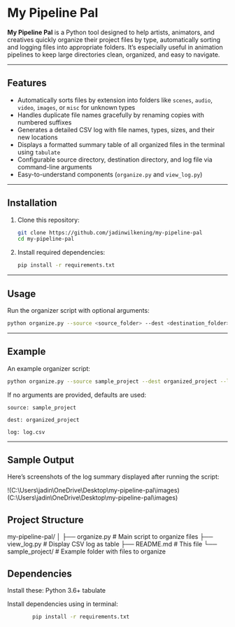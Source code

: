 # My Pipeline Pal

**My Pipeline Pal** is a Python tool designed to help artists, animators, and creatives quickly organize their project files by type, automatically sorting and logging files into appropriate folders. It’s especially useful in animation pipelines to keep large directories clean, organized, and easy to navigate.

---

## Features

- Automatically sorts files by extension into folders like `scenes`, `audio`, `video`, `images`, or `misc` for unknown types  
- Handles duplicate file names gracefully by renaming copies with numbered suffixes  
- Generates a detailed CSV log with file names, types, sizes, and their new locations  
- Displays a formatted summary table of all organized files in the terminal using `tabulate`  
- Configurable source directory, destination directory, and log file via command-line arguments  
- Easy-to-understand components (`organize.py` and `view_log.py`)

---

## Installation

1. Clone this repository:
    ```bash
    git clone https://github.com/jadinwilkening/my-pipeline-pal
    cd my-pipeline-pal
    ```

2. Install required dependencies:
    ```bash
    pip install -r requirements.txt
    ```

---

## Usage

Run the organizer script with optional arguments:

```bash
python organize.py --source <source_folder> --dest <destination_folder> --log <log_file.csv>
```

---

## Example
An example organizer script:

```bash
python organize.py --source sample_project --dest organized_project --log log.csv
```

If no arguments are provided, defaults are used:

    source: sample_project

    dest: organized_project

    log: log.csv

---

## Sample Output

Here’s screenshots of the log summary displayed after running the script:

!(C:\Users\jadin\OneDrive\Desktop\my-pipeline-pal\images)
(C:\Users\jadin\OneDrive\Desktop\my-pipeline-pal\images)


## Project Structure
my-pipeline-pal/
│
├── organize.py       # Main script to organize files
├── view_log.py       # Display CSV log as table
├── README.md         # This file
└── sample_project/   # Example folder with files to organize

## Dependencies

Install these:
    Python 3.6+
    tabulate

Install dependencies using in terminal:
```bash
        pip install -r requirements.txt
```